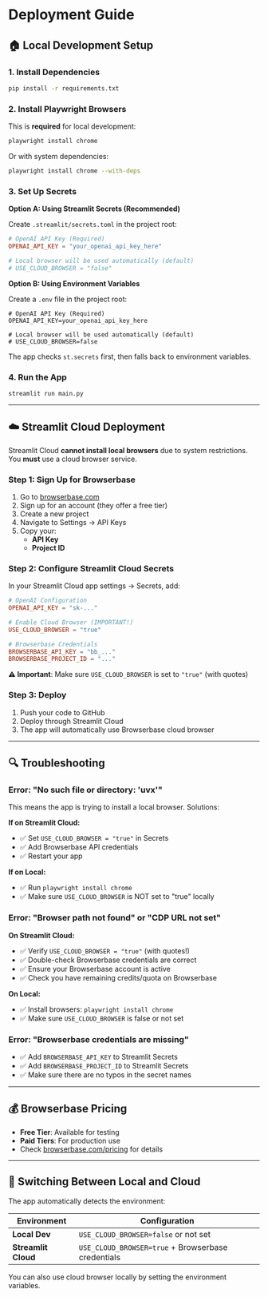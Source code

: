 # Deployment Guide

## 🏠 Local Development Setup

### 1. Install Dependencies

```bash
pip install -r requirements.txt
```

### 2. Install Playwright Browsers

This is **required** for local development:

```bash
playwright install chrome
```

Or with system dependencies:

```bash
playwright install chrome --with-deps
```

### 3. Set Up Secrets

**Option A: Using Streamlit Secrets (Recommended)**

Create `.streamlit/secrets.toml` in the project root:

```toml
# OpenAI API Key (Required)
OPENAI_API_KEY = "your_openai_api_key_here"

# Local browser will be used automatically (default)
# USE_CLOUD_BROWSER = "false"
```

**Option B: Using Environment Variables**

Create a `.env` file in the project root:

```env
# OpenAI API Key (Required)
OPENAI_API_KEY=your_openai_api_key_here

# Local browser will be used automatically (default)
# USE_CLOUD_BROWSER=false
```

The app checks `st.secrets` first, then falls back to environment variables.

### 4. Run the App

```bash
streamlit run main.py
```

---

## ☁️ Streamlit Cloud Deployment

Streamlit Cloud **cannot install local browsers** due to system restrictions. You **must** use a cloud browser service.

### Step 1: Sign Up for Browserbase

1. Go to [browserbase.com](https://www.browserbase.com/)
2. Sign up for an account (they offer a free tier)
3. Create a new project
4. Navigate to Settings → API Keys
5. Copy your:
   - **API Key**
   - **Project ID**

### Step 2: Configure Streamlit Cloud Secrets

In your Streamlit Cloud app settings → Secrets, add:

```toml
# OpenAI Configuration
OPENAI_API_KEY = "sk-..."

# Enable Cloud Browser (IMPORTANT!)
USE_CLOUD_BROWSER = "true"

# Browserbase Credentials
BROWSERBASE_API_KEY = "bb_..."
BROWSERBASE_PROJECT_ID = "..."
```

**⚠️ Important**: Make sure `USE_CLOUD_BROWSER` is set to `"true"` (with quotes)

### Step 3: Deploy

1. Push your code to GitHub
2. Deploy through Streamlit Cloud
3. The app will automatically use Browserbase cloud browser

---

## 🔍 Troubleshooting

### Error: "No such file or directory: 'uvx'"

This means the app is trying to install a local browser. Solutions:

**If on Streamlit Cloud:**

- ✅ Set `USE_CLOUD_BROWSER = "true"` in Secrets
- ✅ Add Browserbase API credentials
- ✅ Restart your app

**If on Local:**

- ✅ Run `playwright install chrome`
- ✅ Make sure `USE_CLOUD_BROWSER` is NOT set to "true" locally

### Error: "Browser path not found" or "CDP URL not set"

**On Streamlit Cloud:**

- ✅ Verify `USE_CLOUD_BROWSER = "true"` (with quotes!)
- ✅ Double-check Browserbase credentials are correct
- ✅ Ensure your Browserbase account is active
- ✅ Check you have remaining credits/quota on Browserbase

**On Local:**

- ✅ Install browsers: `playwright install chrome`
- ✅ Make sure `USE_CLOUD_BROWSER` is false or not set

### Error: "Browserbase credentials are missing"

- ✅ Add `BROWSERBASE_API_KEY` to Streamlit Secrets
- ✅ Add `BROWSERBASE_PROJECT_ID` to Streamlit Secrets
- ✅ Make sure there are no typos in the secret names

---

## 💰 Browserbase Pricing

- **Free Tier**: Available for testing
- **Paid Tiers**: For production use
- Check [browserbase.com/pricing](https://www.browserbase.com/pricing) for details

---

## 🔄 Switching Between Local and Cloud

The app automatically detects the environment:

| Environment         | Configuration                                      |
| ------------------- | -------------------------------------------------- |
| **Local Dev**       | `USE_CLOUD_BROWSER=false` or not set               |
| **Streamlit Cloud** | `USE_CLOUD_BROWSER=true` + Browserbase credentials |

You can also use cloud browser locally by setting the environment variables.
